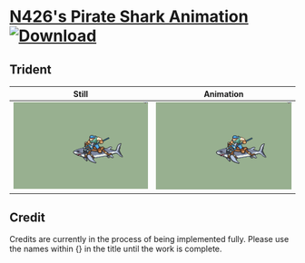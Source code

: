 # [N426's Pirate Shark Animation](./) [![Download](https://img.shields.io/badge/Download--red?style=social&logo=github)](https://minhaskamal.github.io/DownGit/#/home?url=https://github.com/Klokinator/FE-Repo/tree/main/Battle%20Animations%2FWIP%20(Need%20to%20be%20added%20to%20the%20repo)%2FN426's%20Pirate%20Shark%20Animation%2FTrident)

## Trident

| Still | Animation |
| :---: | :-------: |
| ![Trident still](./Trident_000.png) | ![Trident](./Trident.gif) |

## Credit

Credits are currently in the process of being implemented fully. Please use the names within {} in the title until the work is complete.
